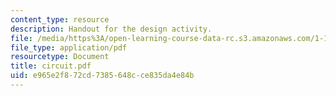 ```yaml
---
content_type: resource
description: Handout for the design activity.
file: /media/https%3A/open-learning-course-data-rc.s3.amazonaws.com/1-101-introduction-to-civil-and-environmental-engineering-design-i-fall-2005/e965e2f872cd7385648cce835da4e84b_circuit.pdf
file_type: application/pdf
resourcetype: Document
title: circuit.pdf
uid: e965e2f8-72cd-7385-648c-ce835da4e84b
---
```

